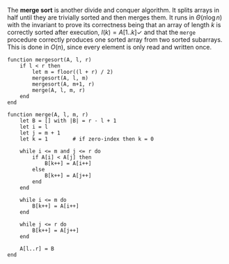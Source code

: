 
The **merge sort** is another divide and conquer algorithm. It splits arrays in half until they are trivially sorted and then merges them. It runs in $\Theta(n \log n)$ with the invariant to prove its correctness being that an array of length $k$ is correctly sorted after execution, $I(k) = A[1 .. k] \checkmark$ and that the `merge` procedure correctly produces one sorted array from two sorted subarrays. This is done in $O(n)$, since every element is only read and written once.

```
function mergesort(A, l, r)
    if l < r then
        let m = floor((l + r) / 2)
        mergesort(A, l, m)
        mergesort(A, m+1, r)
        merge(A, l, m, r)
    end
end

function merge(A, l, m, r)
    let B = [] with |B| = r - l + 1
    let i = l
    let j = m + 1
    let k = 1        # if zero-index then k = 0 
    
    while i <= m and j <= r do
        if A[i] < A[j] then
            B[k++] = A[i++]
        else
            B[k++] = A[j++]
        end
    end
    
    while i <= m do
        B[k++] = A[i++]
    end
    
    while j <= r do
        B[k++] = A[j++]
    end
    
    A[l..r] = B
end
```